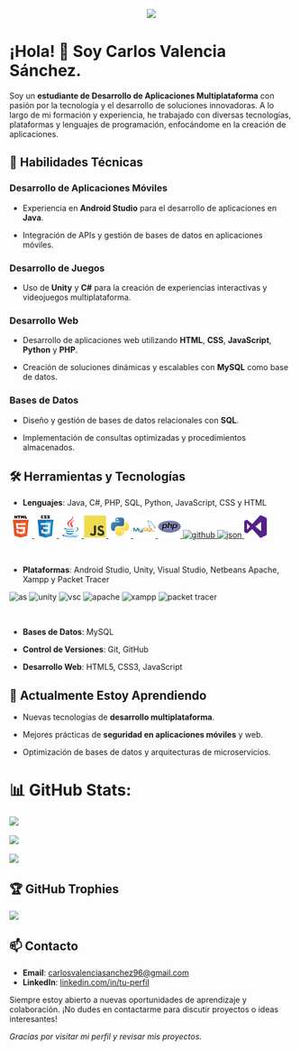<p align="center">
<!--   <a href="https://github.com/DenverCoder1/readme-typing-svg"> -->
    <img src="https://readme-typing-svg.herokuapp.com?color=E22FE4&width=680&height=28&lines=Hi👋+I'm+Carlos+Valencia+Sánchez..;Multiplatform+Application+Development+student;Nice+To+Meet+You+....&center=true"></a></p>
    

# ¡Hola! 👋 Soy Carlos Valencia Sánchez. 
Soy un **estudiante de Desarrollo de Aplicaciones Multiplataforma** con pasión por la tecnología y el desarrollo de soluciones innovadoras. A lo largo de mi formación y experiencia, he trabajado con diversas tecnologías, plataformas y lenguajes de programación, enfocándome en la creación de aplicaciones. 

## 💼 Habilidades Técnicas 

### Desarrollo de Aplicaciones Móviles 
- Experiencia en **Android Studio** para el desarrollo de aplicaciones en **Java**.
  
- Integración de APIs y gestión de bases de datos en aplicaciones móviles.

### Desarrollo de Juegos 
- Uso de **Unity** y **C#** para la creación de experiencias interactivas y videojuegos multiplataforma.

### Desarrollo Web 
- Desarrollo de aplicaciones web utilizando **HTML**, **CSS**, **JavaScript**, **Python** y **PHP**.
  
- Creación de soluciones dinámicas y escalables con **MySQL** como base de datos.

### Bases de Datos 
- Diseño y gestión de bases de datos relacionales con **SQL**.
  
- Implementación de consultas optimizadas y procedimientos almacenados.

## 🛠 Herramientas y Tecnologías
- **Lenguajes**: Java, C#, PHP, SQL, Python, JavaScript, CSS y HTML
<a href="https://www.w3schools.com/html/" target="_blank" rel="noreferrer">
    <img src="https://raw.githubusercontent.com/devicons/devicon/master/icons/html5/html5-original-wordmark.svg" alt="html5" width="40" height="40"/>
  </a>
  <a href="https://www.w3schools.com/css/" target="_blank" rel="noreferrer">
    <img src="https://raw.githubusercontent.com/devicons/devicon/master/icons/css3/css3-original-wordmark.svg" alt="css3" width="40" height="40"/>
  </a>
  <a href="https://www.java.com" target="_blank" rel="noreferrer">
    <img src="https://raw.githubusercontent.com/devicons/devicon/master/icons/java/java-original.svg" alt="java" width="40" height="40"/>
  </a>
  <a href="https://developer.mozilla.org/en-US/docs/Web/JavaScript" target="_blank" rel="noreferrer">
    <img src="https://raw.githubusercontent.com/devicons/devicon/master/icons/javascript/javascript-original.svg" alt="javascript" width="40" height="40"/>
  </a>
  <a href="https://www.python.org" target="_blank" rel="noreferrer">
    <img src="https://raw.githubusercontent.com/devicons/devicon/master/icons/python/python-original.svg" alt="python" width="40" height="40"/>
  </a>
  <a href="https://www.mysql.com/" target="_blank" rel="noreferrer">
    <img src="https://raw.githubusercontent.com/devicons/devicon/master/icons/mysql/mysql-original-wordmark.svg" alt="mysql" width="40" height="40"/>
  </a>
  <a href="https://www.php.net" target="_blank" rel="noreferrer">
    <img src="https://raw.githubusercontent.com/devicons/devicon/master/icons/php/php-original.svg" alt="php" width="40" height="40"/>
  </a>
  <a href="https://www.github.com" target="_blank" rel="noreferrer">
    <img src="https://www.vectorlogo.zone/logos/github/github-icon.svg" alt="github" width="40" height="40"/>
  </a>
  <a href="https://www.json.org/" target="_blank" rel="noreferrer">
    <img src="https://www.vectorlogo.zone/logos/json/json-icon.svg" alt="json" width="40" height="40"/>
  </a>
  <a href="https://code.visualstudio.com/" target="_blank" rel="noreferrer">
    <img src="https://raw.githubusercontent.com/devicons/devicon/master/icons/visualstudio/visualstudio-plain.svg" alt="vscode" width="40" height="40"/>
  </a>
  
&nbsp;

- **Plataformas**: Android Studio, Unity, Visual Studio, Netbeans Apache, Xampp y Packet Tracer
  
<img src="https://github.com/user-attachments/assets/e34d8bd0-0b7c-4167-b435-76181d025393" alt="as" width="40" height="40"> 

<img src="https://github.com/user-attachments/assets/8762fe90-77ab-4d14-8ec9-a96426719b72" alt="unity" width="40" height="40"> 

<img src="https://github.com/user-attachments/assets/f3603b31-de25-46e9-97bf-a6439b0c5d9f" alt="vsc" width="40" height="40"> 

<img src="https://github.com/user-attachments/assets/c36f7321-31f4-41c3-a301-3da29128d1c7" alt="apache" width="40" height="40"> 

<img src="https://github.com/user-attachments/assets/d04fc121-c638-4b72-923a-c6154d3a2017" alt="xampp" width="40" height="40"> 

<img src="https://github.com/user-attachments/assets/7ec75c38-e631-4d79-a8b7-e3ba950a26ca" alt="packet tracer" width="40" height="40">

&nbsp;

- **Bases de Datos**: MySQL

- **Control de Versiones**: Git, GitHub

- **Desarrollo Web**: HTML5, CSS3, JavaScript

## 🌱 Actualmente Estoy Aprendiendo 

- Nuevas tecnologías de **desarrollo multiplataforma**.

- Mejores prácticas de **seguridad en aplicaciones móviles** y web.

- Optimización de bases de datos y arquitecturas de microservicios.

# 📊 GitHub Stats:
![](https://github-readme-stats.vercel.app/api/top-langs/?username=valen28030&theme=radical&border=false&include_all_commits=true&count_private=true&layout=compact)<br/>

![](https://github-readme-stats.vercel.app/api?username=valen28030&theme=radical&_border=false&include_all_commits=true&count_private=true)<br/>

![](https://github-readme-streak-stats.herokuapp.com/?user=valen28030&theme=radical&hide_border=false)
<br/>
## 🏆 GitHub Trophies
![](https://github-profile-trophy.vercel.app/?username=valen28030&theme=radical&no-frame=false&no-bg=true&margin-w=4)



## 📫 Contacto 
- **Email**: carlosvalenciasanchez96@gmail.com
- **LinkedIn**: [linkedin.com/in/tu-perfil](https://linkedin.com/in/tu-perfil)

Siempre estoy abierto a nuevas oportunidades de aprendizaje y colaboración. ¡No dudes en contactarme para discutir proyectos o ideas interesantes! 

_Gracias por visitar mi perfil y revisar mis proyectos._

